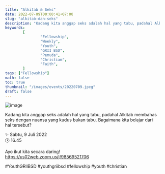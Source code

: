 ```yaml
---
title: "Alkitab & Seks"
date: 2022-07-09T00:00:41+07:00
slug: "alkitab-dan-seks"
description: "Kadang kita anggap seks adalah hal yang tabu, padahal Alkitab membahas seks dengan nuansa yang kudus bukan tabu. Bagaimana kita belajar dari hal tersebut?"
keywords:
        [
                "Fellowship",
                "Weekly",
                "Youth",
                "GRII BSD",
                "Pemuda",
                "Christian",
                "Faith",
        ]
tags: ["Fellowship"]
math: false
toc: true
thumbnail: "/images/events/20220709.jpeg"
draft: false
---
```


![image](/images/events/20220709.jpeg)

Kadang kita anggap seks adalah hal yang tabu, padahal Alkitab membahas seks dengan nuansa yang kudus bukan tabu. Bagaimana kita belajar dari hal tersebut?

✨ Sabtu, 9 Juli 2022\
🕓 16.45

Ayo ikut kita secara daring!\
https://us02web.zoom.us/j/98569521706

#YouthGRIIBSD #youthgriibsd #fellowship #youth #christian

